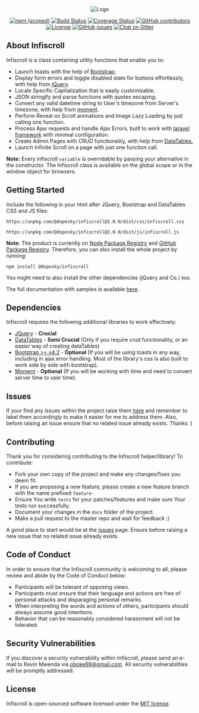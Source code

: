 <p align="center"><img alt="Logo" src="https://res.cloudinary.com/dkgtd3pil/image/upload/e_bgremoval,o_100/v1587389258/other_data/Screenshot_21.png"></p>
<p align="center">
<a href="https://npmjs.com/package/@dopesky/infiscroll"><img alt="npm (scoped)" src="https://img.shields.io/npm/v/@dopesky/infiscroll?logo=npm"></a>
<a href="https://github.com/dopesky/infiscroll/actions?query=workflow%3Abuild"><img src="https://github.com/dopesky/infiscroll/workflows/build/badge.svg?branch=2.0.0" alt="Build Status"></a>
<a href='https://coveralls.io/github/dopesky/infiscroll?branch=master'><img src='https://coveralls.io/repos/github/dopesky/infiscroll/badge.svg' alt='Coverage Status' /></a>
<a href="https://github.com/dopesky/infiscroll/graphs/contributors"><img alt="GitHub contributors" src="https://img.shields.io/github/contributors-anon/dopesky/infiscroll"></a>
<a href="https://github.com/dopesky/infiscroll/blob/master/LICENSE"><img src="https://img.shields.io/github/license/dopesky/infiscroll" alt="License"></a>
<a href="https://github.com/dopesky/infiscroll/issues"><img alt="GitHub issues" src="https://img.shields.io/github/issues-raw/dopesky/infiscroll?label=issues"></a>
<a href="https://gitter.im/infiscroll/community"><img src="https://img.shields.io/badge/chat-on%20gitter-e91e63.svg?logo=gitter" alt="Chat on Gitter"></a>
</p>

## About Infiscroll

Infiscroll is a class containing utility functions that enable you to:

- Launch toasts with the help of [Bootstrap:](https://getbootstrap.com/docs/4.5/getting-started/introduction/)
- Display form errors and toggle disabled state for buttons effortlessly, with help from [jQuery](https://jquery.com).
- Locale Specific Capitalization that is easily customizable.
- JSON stringify and parse functions with quotes escaping.
- Convert any valid datetime string to User's timezone from Server's timezone, with help from [moment](https://momentjs.com).
- Perform Reveal on Scroll animations and Image Lazy Loading by just calling one function.
- Process Ajax requests and handle Ajax Errors, built to work with [laravel framework](https://laravel.com) with minimal configuration.
- Create Admin Pages with CRUD functionality, with help from [DataTables.](https://datatables.net/download/)
- Launch Infinite Scroll on a page with just one function call.

**Note:** Every infiscroll ``variable`` is overridable by passing your alternative in the constructor. The Infiscroll class is available on the global scope or in the window object for browsers.

## Getting Started

Include the following in your html after JQuery, Bootstrap and DataTables CSS and JS files:
```
https://unpkg.com/@dopesky/infiscroll@2.0.0/dist/css/infiscroll.css

https://unpkg.com/@dopesky/infiscroll@2.0.0/dist/js/infiscroll.js
```

**Note:** The product is currently on [Node Package Registry](https://npmjs.com/@dopesky/infiscroll) and [GitHub Package Registry](https://github.com/dopesky/infiscroll/packages/228073). Therefore, you can also install the whole project by running: 
```
npm install @dopesky/infiscroll
```
You might need to also install the other dependencies (jQuery and Co.) too.  
  
The full documentation with samples is available [here](https://infiscroll.herokuapp.com).


## Dependencies

Infiscroll requires the following additional libraries to work effectively:
- [JQuery](https://jquery.com) - **Crucial**
- [DataTables](https://datatables.net) - **Semi Crucial** (Only if you require crud functionality, or an easier way of creating dataTables)
- [Bootstrap >= v4.2](https://bootstrap.com) - **Optional** (If you will be using toasts in any way, including in ajax error handling. Most of the library's css is also built to work side by side with bootstrap).
- [Moment](https://momentjs.com) - **Optional** (If you will be working with time and need to convert server time to user time).

## Issues

If your find any issues within the project raise them [here](https://github.com/dopesky/infiscroll/issues/new) and remember to label them accordingly to make it easier for me to address them. Also, before raising an issue ensure that no related issue already exists. Thanks :)

## Contributing

Thank you for considering contributing to the Infiscroll helper/library! To contribute:
- Fork your own copy of the project and make any changes/fixes you deem fit.
- If you are proposing a new feature, please create a new feature branch with the name prefixed `feature-`
- Ensure You write ``tests`` for your patches/features and make sure Your tests run successfully.
- Document your changes in the ``docs`` folder of the project.
- Make a pull request to the master repo and wait for feedback :)

A good place to start would be at the [issues](https://github.com/dopesky/infiscroll/issues) page. Ensure before raising a new issue that no related issue already exists.

## Code of Conduct

In order to ensure that the Infiscroll community is welcoming to all, please review and abide by the Code of Conduct below:

- Participants will be tolerant of opposing views.
- Participants must ensure that their language and actions are free of personal attacks and disparaging personal remarks.
- When interpreting the words and actions of others, participants should always assume good intentions.
- Behavior that can be reasonably considered harassment will not be tolerated.

## Security Vulnerabilities

If you discover a security vulnerability within Infiscroll, please send an e-mail to Kevin Mwenda via [oboke69@gmail.com](mailto:oboke69@gmail.com). All security vulnerabilities will be promptly addressed.

## License

Infiscroll is open-sourced software licensed under the [MIT license](https://opensource.org/licenses/MIT).
